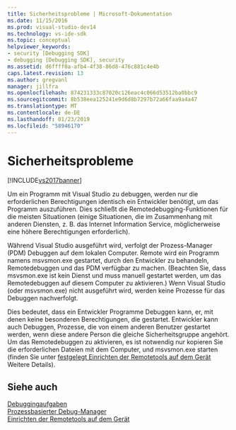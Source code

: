 ```yaml
---
title: Sicherheitsprobleme | Microsoft-Dokumentation
ms.date: 11/15/2016
ms.prod: visual-studio-dev14
ms.technology: vs-ide-sdk
ms.topic: conceptual
helpviewer_keywords:
- security [Debugging SDK]
- debugging [Debugging SDK], security
ms.assetid: d6ffff0a-afb4-4f38-86d8-476c881c4e4b
caps.latest.revision: 13
ms.author: gregvanl
manager: jillfra
ms.openlocfilehash: 874231333c87020c126eac4c066d53512ba0bbc9
ms.sourcegitcommit: 8b538eea125241e9d6d8b7297b72a66faa9a4a47
ms.translationtype: MT
ms.contentlocale: de-DE
ms.lasthandoff: 01/23/2019
ms.locfileid: "58946170"
---
```

# <a name="security-issues"></a>Sicherheitsprobleme
[!INCLUDE[vs2017banner](../../includes/vs2017banner.md)]

Um ein Programm mit Visual Studio zu debuggen, werden nur die erforderlichen Berechtigungen identisch ein Entwickler benötigt, um das Programm auszuführen. Dies schließt die Remotedebugging-Funktionen für die meisten Situationen (einige Situationen, die im Zusammenhang mit anderen Diensten, z. B. das Internet Information Service, möglicherweise eine höhere Berechtigungen erforderlich).  
  
 Während Visual Studio ausgeführt wird, verfolgt der Prozess-Manager (PDM) Debuggen auf dem lokalen Computer. Remote wird ein Programm namens msvsmon.exe gestartet, durch den Entwickler zu behandeln, Remotedebuggen und das PDM verfügbar zu machen. (Beachten Sie, dass msvsmon.exe ist kein Dienst und muss manuell gestartet werden, um das Remotedebuggen auf diesem Computer zu aktivieren.) Wenn Visual Studio (oder msvsmon.exe) nicht ausgeführt wird, werden keine Prozesse für das Debuggen nachverfolgt.  
  
 Dies bedeutet, dass ein Entwickler Programme Debuggen kann, er, mit denen keine besonderen Berechtigungen, die gestartet. Entwickler kann auch Debuggen, Prozesse, die von einem anderen Benutzer gestartet werden, wenn diese andere Person die gleiche Sicherheitsgruppe angehört. Um das Remotedebuggen zu aktivieren, es ist notwendig nur kopieren Sie die erforderlichen Dateien mit dem Computer, und msvsmon.exe starten (finden Sie unter [festgelegt Einrichten der Remotetools auf dem Gerät](http://msdn.microsoft.com/library/90f45630-0d26-4698-8c1f-63f85a12db9c) Weitere Details).  
  
## <a name="see-also"></a>Siehe auch  
 [Debuggingaufgaben](../../extensibility/debugger/debugging-tasks.md)   
 [Prozessbasierter Debug-Manager](../../extensibility/debugger/process-debug-manager.md)   
 [Einrichten der Remotetools auf dem Gerät](http://msdn.microsoft.com/library/90f45630-0d26-4698-8c1f-63f85a12db9c)
